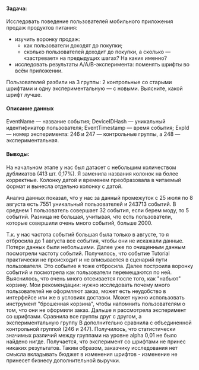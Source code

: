 #### Задача:
Исследовать поведение пользователей мобильного приложения продаж продуктов питания: 
 - изучить воронку продаж:
   - как пользователи доходят до покупки;
   - сколько пользователей доходит до покупки, а сколько — «застревает» на предыдущих шагах? На каких именно?
 - исследовать результаты A/A/B-эксперимента: поменять шрифты во всём приложении.

Пользователей разбили на 3 группы: 2 контрольные со старыми шрифтами и одну экспериментальную — с новыми. Выясните, какой шрифт лучше.

#### Описание данных
 
EventName — название события;
DeviceIDHash — уникальный идентификатор пользователя;
EventTimestamp — время события;
ExpId — номер эксперимента: 246 и 247 — контрольные группы, а 248 — экспериментальная.

#### Выводы: 

На начальном этапе у нас был датасет с небольшим количеством дубликатов (413 шт. 0,17%). Я заменила названия колонок на более корректные. Колонку датой и временем преобразовала в читаемый формат и вынесла отдельно колонку с датой.

Анализ данных показал, что у нас за данный промежуток с 25 июля по 8 августа есть 7551 уникальный пользователей и 243713 событий. В среднем 1 пользователь совершает 32 события, если берем моду, то 5 событий. Разница не большая, учитывая, что есть пользователи, которые совершили очень много событий, больше 2000.

Т.к. у нас частота событий большая была только в августе, то я отбросила до 1 августа все события, чтобы они не искажали данные. Потери данных были небольшими. Далее уже по очищенным данным посмотрели частоту событий. Получилось, что событие Tutorial практически не происходит и не вписывается в сценарий пути пользователя. Это событие я тоже отбросила. Далее построила воронку событий и посмотрела как пользователи перемещаются по ней. Выяснилось, что очень много отсеивается после того, как "набьют" корзину. 
Мои рекомендации: нужно исследовать почему много пользователей не оформляют заказ, может есть неудобство в интерфейсе или же в условиях доставки. Может нужно использовать инструмент "брошенная корзина", чтобы напомнить пользователям о том, что они не оформили заказ.
Дальше я рассмотрела эксперимент со шрифтами. Сравнила все группы друг с другом, а экспериментальную группу В дополнительно сравнила с объединенной контрольной группой (246 и 247). Получилось, что статистически значимых различий между группами на уровне alpha 0,01 не было найдено нигде. Получается, что эксперимент со шрифтами не принес никаких результатов. Таким образом, заказчику исследования нет смысла вкладывать бюджет в изменения шрифтов - изменение не принесет бизнесу дополнительной выручки.
